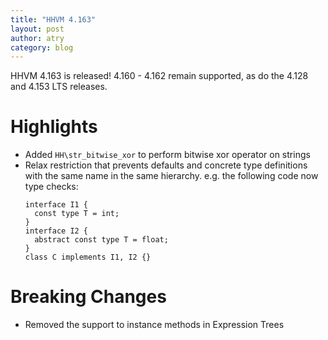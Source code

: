 ```yaml
---
title: "HHVM 4.163"
layout: post
author: atry
category: blog
---
```


HHVM 4.163 is released! 4.160 - 4.162 remain supported,
as do the 4.128 and 4.153 LTS releases.

# Highlights

- Added `HH\str_bitwise_xor` to perform bitwise xor operator on strings
- Relax restriction that prevents defaults and concrete type definitions with
  the same name in the same hierarchy. e.g. the following code now type checks:
  ``` hack
  interface I1 {
    const type T = int;
  }
  interface I2 {
    abstract const type T = float;
  }
  class C implements I1, I2 {}
  ```


# Breaking Changes

- Removed the support to instance methods in Expression Trees